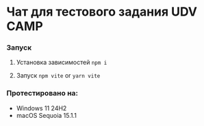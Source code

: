 # Чат для тестового задания UDV CAMP

### Запуск

1. Установка зависимостей `npm i`

2. Запуск `npm vite` or `yarn vite`

### Протестировано на:

- Windows 11 24H2
- macOS Sequoia 15.1.1
